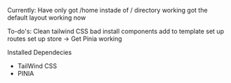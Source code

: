 Currently:
    Have only got /home instade of / directory working
    got the default layout working now

To-do's:
    Clean tailwind CSS bad install components
    add to template
    set up routes 
    set up store -> Get Pinia working

Installed Dependecies 
* TailWind CSS
* PINIA
